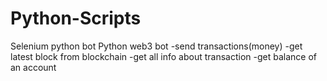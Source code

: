 # Python-Scripts
Selenium python bot
Python web3 bot
  -send transactions(money)
  -get latest block from blockchain
  -get all info about transaction
   -get balance of an account
